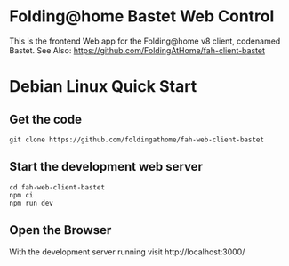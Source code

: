 Folding@home Bastet Web Control
===============================

This is the frontend Web app for the Folding@home v8 client, codenamed Bastet.
See Also: https://github.com/FoldingAtHome/fah-client-bastet

# Debian Linux Quick Start

## Get the code

    git clone https://github.com/foldingathome/fah-web-client-bastet

## Start the development web server

    cd fah-web-client-bastet
    npm ci
    npm run dev

## Open the Browser

With the development server running visit http://localhost:3000/
